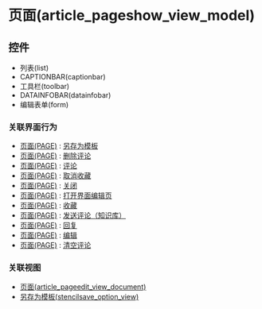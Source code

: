 # 页面(article_pageshow_view_model)  <!-- {docsify-ignore-all} -->




<el-skeleton style="width:60%">
	<template #template>
		<div style="padding-bottom: 5px;">
			<div style="height:40px;display: flex;align-items: center;justify-content: space-between;">
				<el-tooltip content="页面标题">
					<el-skeleton-item variant="text" style="height:40px;"></el-skeleton-item>
				</el-tooltip>
				<el-skeleton style="width:250px;">
					<template #template>
						<el-tooltip content="工具栏">
							<div style="display: flex;align-items: center;justify-content:end">
								<el-skeleton-item variant="text" style="margin-left: 10px;height:40px;width:80px"></el-skeleton-item>
								<el-skeleton-item variant="text" style="margin-left: 10px;height:40px;width:80px"></el-skeleton-item>
								<el-skeleton-item variant="text" style="margin-left: 10px;height:40px;width:80px"></el-skeleton-item>
							</div>
						</el-tooltip>
					</template>
				</el-skeleton>
			</div>
		</div>
		<el-tooltip content="编辑表单">
			<el-skeleton-item variant="p" style="height:300px"></el-skeleton-item>
		</el-tooltip>
	</template>
</el-skeleton>


## 控件
  * 列表(list)
  * CAPTIONBAR(captionbar)
  * 工具栏(toolbar)
  * DATAINFOBAR(datainfobar)
  * 编辑表单(form)


### 关联界面行为
  * [页面(PAGE)](module/Wiki/Article_page) : [另存为模板](module/Wiki/Article_page#界面行为)
  * [页面(PAGE)](module/Wiki/Article_page) : [删除评论](module/Wiki/Article_page#界面行为)
  * [页面(PAGE)](module/Wiki/Article_page) : [评论](module/Wiki/Article_page#界面行为)
  * [页面(PAGE)](module/Wiki/Article_page) : [取消收藏](module/Wiki/Article_page#界面行为)
  * [页面(PAGE)](module/Wiki/Article_page) : [关闭](module/Wiki/Article_page#界面行为)
  * [页面(PAGE)](module/Wiki/Article_page) : [打开界面编辑页](module/Wiki/Article_page#界面行为)
  * [页面(PAGE)](module/Wiki/Article_page) : [收藏](module/Wiki/Article_page#界面行为)
  * [页面(PAGE)](module/Wiki/Article_page) : [发送评论（知识库）](module/Wiki/Article_page#界面行为)
  * [页面(PAGE)](module/Wiki/Article_page) : [回复](module/Wiki/Article_page#界面行为)
  * [页面(PAGE)](module/Wiki/Article_page) : [编辑](module/Wiki/Article_page#界面行为)
  * [页面(PAGE)](module/Wiki/Article_page) : [清空评论](module/Wiki/Article_page#界面行为)

### 关联视图
  * [页面(article_pageedit_view_document)](app/view/article_pageedit_view_document)
  * [另存为模板(stencilsave_option_view)](app/view/stencilsave_option_view)

<script>
 const { createApp } = Vue
  createApp({
    data() {
      return {
        message: '!'
      }
    }
  }).use(ElementPlus).mount('#app')
</script>